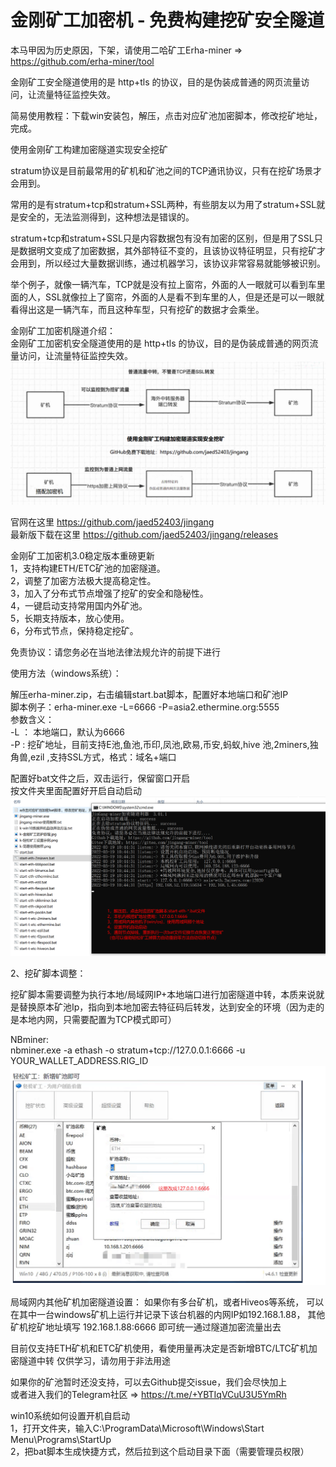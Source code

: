 # 金刚矿工加密机 - 免费构建挖矿安全隧道

本马甲因为历史原因，下架，请使用二哈矿工Erha-miner => https://github.com/erha-miner/tool

金刚矿工安全隧道使用的是 http+tls 的协议，目的是伪装成普通的网页流量访问，让流量特征监控失效。    

简易使用教程：下载win安装包，解压，点击对应矿池加密脚本，修改挖矿地址，完成。  

使用金刚矿工构建加密隧道实现安全挖矿  

stratum协议是目前最常用的矿机和矿池之间的TCP通讯协议，只有在挖矿场景才会用到。  

常用的是有stratum+tcp和stratum+SSL两种，有些朋友以为用了stratum+SSL就是安全的，无法监测得到，这种想法是错误的。  

stratum+tcp和stratum+SSL只是内容数据包有没有加密的区别，但是用了SSL只是数据明文变成了加密数据，其外部特征不变的，且该协议特征明显，只有挖矿才会用到，所以经过大量数据训练，通过机器学习，该协议非常容易就能够被识别。  

举个例子，就像一辆汽车，TCP就是没有拉上窗帘，外面的人一眼就可以看到车里面的人，SSL就像拉上了窗帘，外面的人是看不到车里的人，但是还是可以一眼就看得出这是一辆汽车，而且这种车型，只有挖矿的数据才会乘坐。    

金刚矿工加密机隧道介绍：    
金刚矿工加密机安全隧道使用的是 http+tls 的协议，目的是伪装成普通的网页流量访问，让流量特征监控失效。      
![image](https://github.com/jaed52403/jingang/blob/main/JinGang%E9%98%B2%E6%8A%A4%E5%8E%9F%E7%90%86%E5%9B%BE.png)


官网在这里 https://github.com/jaed52403/jingang  
最新版下载在这里 https://github.com/jaed52403/jingang/releases  

金刚矿工加密机3.0稳定版本重磅更新  
1，支持构建ETH/ETC矿池的加密隧道。  
2，调整了加密方法极大提高稳定性。  
3，加入了分布式节点增强了挖矿的安全和隐秘性。  
4，一键启动支持常用国内外矿池。  
5，长期支持版本，放心使用。  
6，分布式节点，保持稳定挖矿。  

免责协议：请您务必在当地法律法规允许的前提下进行  

使用方法（windows系统）：  

解压erha-miner.zip，右击编辑start.bat脚本，配置好本地端口和矿池IP  
脚本例子：erha-miner.exe -L=6666 -P=asia2.ethermine.org:5555  
参数含义：  
-L ： 本地端口，默认为6666  
-P : 挖矿地址，目前支持E池,鱼池,币印,凤池,欧易,币安,蚂蚁,hive 池,2miners,独角兽,ezil ,支持SSL方式，格式：域名+端口  
  
配置好bat文件之后，双击运行，保留窗口开启  
按文件夹里面配置好开启自动启动  
![image](https://github.com/jaed52403/jingang/blob/main/k-%E7%AE%80%E6%98%93%E4%BD%BF%E7%94%A8%E6%95%99%E7%A8%8B.png)

2、挖矿脚本调整：  

挖矿脚本需要调整为执行本地/局域网IP+本地端口进行加密隧道中转，本质来说就是替换原本矿池Ip，指向到本地加密去特征码后转发，达到安全的环境（因为走的是本地内网，只需要配置为TCP模式即可）  

NBminer:  
nbminer.exe -a ethash -o stratum+tcp://127.0.0.1:6666 -u YOUR_WALLET_ADDRESS.RIG_ID  
![image](https://github.com/jaed52403/jingang/blob/main/k-%E8%BD%BB%E6%9D%BE%E7%9F%BF%E5%B7%A5%E8%AE%BE%E7%BD%AE%E7%A4%BA%E4%BE%8B.png)


局域网内其他矿机加密隧道设置： 如果你有多台矿机，或者Hiveos等系统， 可以在其中一台windows矿机上运行并记录下该台机器的内网IP如192.168.1.88， 其他矿机挖矿地址填写   192.168.1.88:6666 即可统一通过隧道加密流量出去  

目前仅支持ETH矿机和ETC矿机使用，看使用量再决定是否新增BTC/LTC矿机加密隧道中转 仅供学习，请勿用于非法用途  

如果你的矿池暂时还没支持，可以去Github提交issue，我们会尽快加上  
或者进入我们的Telegram社区 => https://t.me/+YBTIqVCuU3U5YmRh  

win10系统如何设置开机自启动  
1，打开文件夹，输入C:\ProgramData\Microsoft\Windows\Start Menu\Programs\StartUp  
2，把bat脚本生成快捷方式，然后拉到这个启动目录下面（需要管理员权限）  
